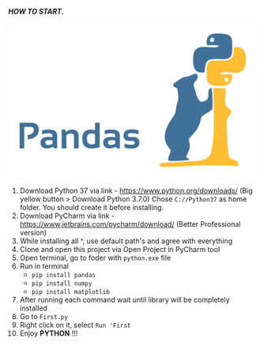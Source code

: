 **_HOW TO START._**

![Python Project](img/pandas.jpg)
1) Download Python 37 via link - https://www.python.org/downloads/ (Big yellow button > Download Python 3.7.0)
    Chose ``C://Python37`` as home folder. You should create it before installing.
2) Download PyCharm via link - https://www.jetbrains.com/pycharm/download/ (Better Professional version)
3) While installing all ^, use default path's and agree with everything
4) Clone and open this project via Open Project in PyCharm tool
5) Open terminal, go to foder with ``python.exe`` file
6) Run in terminal
    * ``pip install pandas``
    * ``pip install numpy``
    * ``pip install matplotlib``
7) After running each command wait until library will be completely installed
8) Go to ``First.py``
9) Right click on it, select ``Run 'First``
10) Enjoy **PYTHON** !!!
